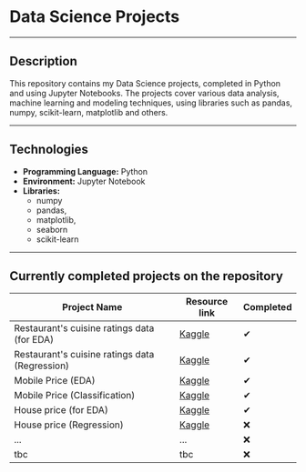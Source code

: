 # Data Science Projects
---

## Description
This repository contains my Data Science projects, completed in Python and using Jupyter Notebooks. The projects cover various data analysis, machine learning and modeling techniques, using libraries such as pandas, numpy, scikit-learn, matplotlib and others.

---
## Technologies
- **Programming Language:** Python
- **Environment:** Jupyter Notebook
- **Libraries:**
    - numpy 
    - pandas,
    - matplotlib,
    - seaborn
    - scikit-learn

---
## Currently completed projects on the repository
| Project Name | Resource link | Completed |
|--------------|---------------|-----------|
| Restaurant's cuisine ratings data (for EDA) | [Kaggle](https://www.kaggle.com/datasets/surajjha101/cuisine-rating) | ✔  |
| Restaurant's cuisine ratings data (Regression) | [Kaggle](https://www.kaggle.com/datasets/surajjha101/cuisine-rating) | ✔  |
| Mobile Price (EDA)| [Kaggle](https://www.kaggle.com/datasets/iabhishekofficial/mobile-price-classification) | ✔  |
| Mobile Price (Classification)| [Kaggle](https://www.kaggle.com/datasets/iabhishekofficial/mobile-price-classification) | ✔  |
| House price (for EDA) | [Kaggle](https://www.kaggle.com/competitions/home-data-for-ml-course) | ✔  |
| House price (Regression) | [Kaggle](https://www.kaggle.com/competitions/home-data-for-ml-course) | ❌  |
| ... | ... | ❌ |
| tbc | tbc | ❌ |
